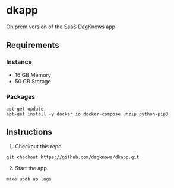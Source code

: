 # dkapp
On prem version of the SaaS DagKnows app

## Requirements

### Instance
* 16 GB Memory
* 50 GB Storage

### Packages

```
apt-get update
apt-get install -y docker.io docker-compose unzip python-pip3
```

## Instructions

1. Checkout this repo

```
git checkout https://github.com/dagknows/dkapp.git
```

2. Start the app

```
make updb up logs
```

